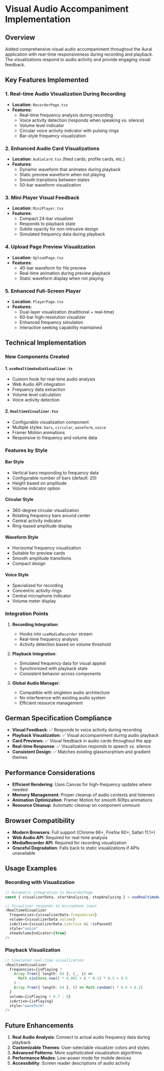 # Visual Audio Accompaniment Implementation

## Overview
Added comprehensive visual audio accompaniment throughout the Aural application with real-time responsiveness during recording and playback. The visualizations respond to audio activity and provide engaging visual feedback.

## Key Features Implemented

### 1. Real-time Audio Visualization During Recording
- **Location**: `RecorderPage.tsx`
- **Features**:
  - Real-time frequency analysis during recording
  - Voice activity detection (responds when speaking vs. silence)
  - Volume level indicator
  - Circular voice activity indicator with pulsing rings
  - Bar-style frequency visualization

### 2. Enhanced Audio Card Visualizations
- **Location**: `AudioCard.tsx` (feed cards, profile cards, etc.)
- **Features**:
  - Dynamic waveform that animates during playback
  - Static preview waveform when not playing
  - Smooth transitions between states
  - 50-bar waveform visualization

### 3. Mini Player Visual Feedback
- **Location**: `MiniPlayer.tsx`
- **Features**:
  - Compact 24-bar visualizer
  - Responds to playback state
  - Subtle opacity for non-intrusive design
  - Simulated frequency data during playback

### 4. Upload Page Preview Visualization
- **Location**: `UploadPage.tsx`
- **Features**:
  - 40-bar waveform for file preview
  - Real-time animation during preview playback
  - Static waveform display when not playing

### 5. Enhanced Full-Screen Player
- **Location**: `PlayerPage.tsx`
- **Features**:
  - Dual-layer visualization (traditional + real-time)
  - 60-bar high-resolution visualizer
  - Enhanced frequency simulation
  - Interactive seeking capability maintained

## Technical Implementation

### New Components Created

#### 1. `useRealtimeAudioVisualizer.ts`
- Custom hook for real-time audio analysis
- Web Audio API integration
- Frequency data extraction
- Volume level calculation
- Voice activity detection

#### 2. `RealtimeVisualizer.tsx`
- Configurable visualization component
- Multiple styles: `bars`, `circular`, `waveform`, `voice`
- Framer Motion animations
- Responsive to frequency and volume data

### Features by Style

#### Bar Style
- Vertical bars responding to frequency data
- Configurable number of bars (default: 20)
- Height based on amplitude
- Volume indicator option

#### Circular Style
- 360-degree circular visualization
- Rotating frequency bars around center
- Central activity indicator
- Ring-based amplitude display

#### Waveform Style
- Horizontal frequency visualization
- Suitable for preview cards
- Smooth amplitude transitions
- Compact design

#### Voice Style
- Specialized for recording
- Concentric activity rings
- Central microphone indicator
- Volume meter display

### Integration Points

1. **Recording Integration**:
   - Hooks into `useMediaRecorder` stream
   - Real-time frequency analysis
   - Activity detection based on volume threshold

2. **Playback Integration**:
   - Simulated frequency data for visual appeal
   - Synchronized with playback state
   - Consistent behavior across components

3. **Global Audio Manager**:
   - Compatible with singleton audio architecture
   - No interference with existing audio system
   - Efficient resource management

## German Specification Compliance

- **Visual Feedback**: ✅ Responds to voice activity during recording
- **Playback Visualization**: ✅ Visual accompaniment during audio playback  
- **Card Previews**: ✅ Visual feedback in audio cards throughout the app
- **Real-time Response**: ✅ Visualization responds to speech vs. silence
- **Consistent Design**: ✅ Matches existing glassmorphism and gradient themes

## Performance Considerations

- **Efficient Rendering**: Uses Canvas for high-frequency updates where needed
- **Memory Management**: Proper cleanup of audio contexts and listeners
- **Animation Optimization**: Framer Motion for smooth 60fps animations
- **Resource Cleanup**: Automatic cleanup on component unmount

## Browser Compatibility

- **Modern Browsers**: Full support (Chrome 66+, Firefox 60+, Safari 11.1+)
- **Web Audio API**: Required for real-time analysis
- **MediaRecorder API**: Required for recording visualization
- **Graceful Degradation**: Falls back to static visualizations if APIs unavailable

## Usage Examples

### Recording with Visualization
```typescript
// Automatic integration in RecorderPage
const { visualizerData, startAnalyzing, stopAnalyzing } = useRealtimeAudioVisualizer();

// Visualizer responds to microphone input
<RealtimeVisualizer
  frequencies={visualizerData.frequencies}
  volume={visualizerData.volume}
  isActive={visualizerData.isActive && !isPaused}
  style="voice"
  showVolumeIndicator={true}
/>
```

### Playback Visualization
```typescript
// Simulated real-time visualization
<RealtimeVisualizer
  frequencies={isPlaying ? 
    Array.from({ length: 64 }, (_, i) => 
      Math.sin(Date.now() * 0.001 + i * 0.1) * 0.5 + 0.5
    ) : 
    Array.from({ length: 64 }, () => Math.random() * 0.6 + 0.2)
  }
  volume={isPlaying ? 0.7 : 0}
  isActive={isPlaying}
  style="waveform"
/>
```

## Future Enhancements

1. **Real Audio Analysis**: Connect to actual audio frequency data during playback
2. **Customizable Themes**: User-selectable visualizer colors and styles
3. **Advanced Patterns**: More sophisticated visualization algorithms
4. **Performance Modes**: Low-power mode for mobile devices
5. **Accessibility**: Screen reader descriptions of audio activity